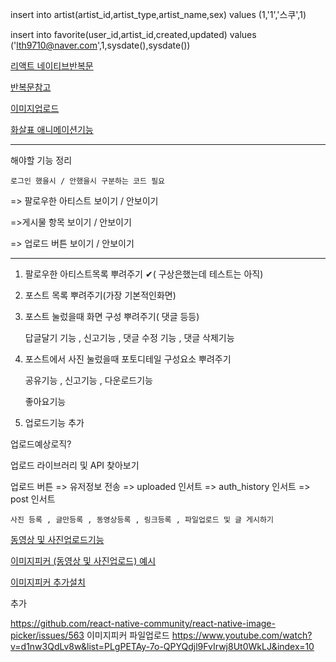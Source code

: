 ﻿insert into artist(artist_id,artist_type,artist_name,sex)
values (1,'1','스쿠',1)

insert into favorite(user_id,artist_id,created,updated)
values ('lth9710@naver.com',1,sysdate(),sysdate())


[리액트 네이티브반복문](https://stackoverflow.com/questions/34648738/loop-in-react-native)


[반복문참고](stackoverflow.com/questions/22876978/loop-inside-react-jsx)


[이미지업로드](https://heartbeat.fritz.ai/how-to-upload-images-in-a-react-native-app-4cca03ded855)


[화살표 애니메이션기능](https://stackoverflow.com/questions/51926189/scroll-to-a-position-and-set-left-right-arrow-in-react-native)

----

해야할 기능 정리

	로그인 했을시 / 안했을시 구분하는 코드 필요


=> 팔로우한 아티스트 보이기 / 안보이기


=>게시물 항목 보이기 / 안보이기


=> 업로드 버튼 보이기 / 안보이기


----

1. 팔로우한 아티스트목록 뿌려주기  ✔( 구상은했는데 테스트는 아직)


2. 포스트 목록 뿌려주기(가장 기본적인화면)


3. 포스트 눌렀을때 화면 구성 뿌려주기( 댓글 등등) 

	답글달기 기능 , 신고기능 , 댓글 수정 기능 , 댓글 삭제기능 


4. 포스트에서 사진 눌렀을때 포토디테일 구성요소 뿌려주기


	공유기능 , 신고기능 , 다운로드기능


	좋아요기능


5. 업로드기능 추가

업로드예상로직?

업로드 라이브러리 및 API 찾아보기

업로드 버튼 => 유저정보 전송 => uploaded 인서트 => auth_history 인서트 => post 인서트

	사진 등록 , 글만등록 , 동영상등록 , 링크등록 , 파일업로드 및 글 게시하기

[동영상 및 사진업로드기능 ](https://github.com/react-native-community/react-native-image-picker/blob/master/example/App.js)


[이미지피커 (동영상 및 사진업로드) 예시](https://aboutreact.com/example-of-image-picker-in-react-native/)


[이미지피커 추가설치](https://github.com/react-native-community/react-native-image-picker/blob/HEAD/docs/Install.md)

<uses-permission-sdk-23 android:name="android.permission.CAMERA"/>
<uses-permission-sdk-23 android:name="android.permission.WRITE_EXTERNAL_STORAGE"/>추가

https://github.com/react-native-community/react-native-image-picker/issues/563
이미지피커 파일업로드
https://www.youtube.com/watch?v=d1nw3QdLv8w&list=PLgPETAy-7o-QPYQdjl9FvIrwj8Ut0WkLJ&index=10